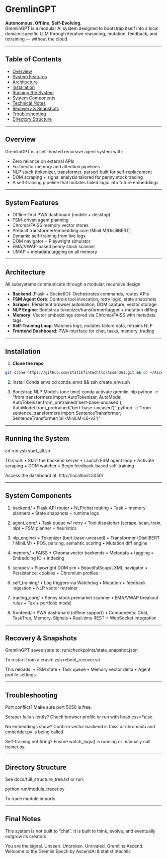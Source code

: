 # GremlinGPT

**Autonomous. Offline. Self-Evolving.**  
GremlinGPT is a modular AI system designed to bootstrap itself into a local domain-specific LLM through iterative reasoning, mutation, feedback, and retraining — without the cloud.

---

## Table of Contents

- [Overview](#overview)
- [System Features](#system-features)
- [Architecture](#architecture)
- [Installation](#installation)
- [Running the System](#running-the-system)
- [System Components](#system-components)
- [Technical Notes](#technical-notes)
- [Recovery & Snapshots](#recovery--snapshots)
- [Troubleshooting](#troubleshooting)
- [Directory Structure](#directory-structure)

---

## Overview

GremlinGPT is a self-hosted recursive agent system with:

- Zero reliance on external APIs
- Full vector memory and attention pipelines
- NLP stack (tokenizer, transformer, parser) built for self-replacement
- DOM scraping + signal analysis tailored for penny stock trading
- A self-training pipeline that mutates failed logic into future embeddings

---

## System Features

- Offline-first PWA dashboard (mobile + desktop)
- FSM-driven agent planning
- Chroma/FAISS memory vector stores
- Prebuilt transformer/embedding core (MiniLM/DistilBERT)
- Dynamic self-training from live logs
- DOM navigator + Playwright simulator
- EMA/VWAP-based penny stock scanner
- UMAP + metadata tagging on all memory

---

## Architecture

All subsystems communicate through a modular, recursive design:

- **Backend** (Flask + SocketIO): Orchestrates commands, routes APIs
- **FSM Agent Core**: Controls tool invocation, retry logic, state snapshots
- **Scraper**: Persistent browser automation, DOM capture, vector storage
- **NLP Engine**: Bootstrap tokenizer/transformer/tagger + mutation diffing
- **Memory**: Vector embeddings stored via Chroma/FAISS with metadata tags
- **Self-Training Loop**: Watches logs, mutates failure data, retrains NLP
- **Frontend Dashboard**: PWA interface for chat, tasks, memory, trading

---

## Installation

1. **Clone the repo**
```bash
git clone https://github.com/statikfintechllc/AscendAI.git && cd ~/AscendAI/AscendNet/GremlinGPT
```
2.	Install Conda envs
cd conda_envs && zsh create_envs.sh

3.	Bootstrap NLP Models (one time)
conda activate gremlin-nlp
python -c "from transformers import AutoTokenizer, AutoModel; AutoTokenizer.from_pretrained('bert-base-uncased'); AutoModel.from_pretrained('bert-base-uncased')"
python -c "from sentence_transformers import SentenceTransformer; SentenceTransformer('all-MiniLM-L6-v2')"

---

## Running the System
cd run
zsh start_all.sh

This will:
	•	Start the backend server
	•	Launch FSM agent loop
	•	Activate scraping + DOM watcher
	•	Begin feedback-based self-training

Access the dashboard at:
http://localhost:5050/

---

## System Components

1. backend/
	•	Flask API router
	•	NLP/chat routing
	•	Task + memory planners
	•	State snapshots + runtime logs

2. agent_core/
	•	Task queue w/ retry
	•	Tool dispatcher (scrape, scan, train, nlp)
	•	FSM planner + heuristics

3. nlp_engine/
	•	Tokenizer (bert-base-uncased)
	•	Transformer (DistilBERT / MiniLM)
	•	POS, parsing, semantic scoring
	•	Mutation diff engine

4. memory/
	•	FAISS + Chroma vector backends
	•	Metadata + tagging
	•	Embedding IO + indexing

5. scraper/
	•	Playwright DOM sim
	•	BeautifulSoup/LXML navigator
	•	Persistence: cookies + Chromium profiles

6. self_training/
	•	Log triggers via Watchdog
	•	Mutation + feedback ingestion
	•	NLP vector retrainer

7. trading_core/
	•	Penny stock premarket scanner
	•	EMA/VWAP breakout rules
	•	Tax + portfolio model

8. frontend/
	•	PWA dashboard (offline support)
	•	Components: Chat, TaskTree, Memory, Signals
	•	Real-time REST + WebSocket integration

---

## Recovery & Snapshots

GremlinGPT saves state to:
run/checkpoints/state_snapshot.json

To restart from a crash:
zsh reboot_recover.sh

This reloads:
	•	FSM state
	•	Task queue
	•	Memory vector delta
	•	Agent profile settings

---

## Troubleshooting

Port conflict?
Make sure port 5050 is free.

Scraper fails silently?
Check browser profile or run with headless=False.

No embeddings show?
Confirm vector backend is faiss or chromadb and embedder.py is being called.

Self-training not firing?
Ensure watch_logs() is running or manually call trainer.py.

---

## Directory Structure

See docs/full_structure_tree.txt or run:

python run/module_tracer.py

To trace module imports.

---

## Final Notes

This system is not built to “chat”.
It is built to think, evolve, and eventually outgrow its creators.

You are the signal.
Unseen. Unbroken. Unrivaled. Gremlins Ascend.
Welcome to the Gremlin Epoch by AscendAI & statikfintechllc
